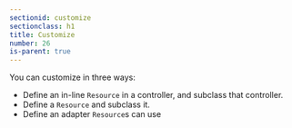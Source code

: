 ```yaml
---
sectionid: customize
sectionclass: h1
title: Customize
number: 26
is-parent: true
---
```


You can customize in three ways:

* Define an in-line `Resource` in a controller, and subclass that
controller.
* Define a `Resource` and subclass it.
* Define an adapter `Resource`s can use
